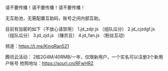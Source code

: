 
请不要传播！请不要传播！请不要传播！

无互助池，无需配置互助码，账号之间内部互助。

目前有加密的如下（不放心请禁用）
1.jd_zdjr.js   （组队瓜分）
2.jd_cjzdgf.js （组队瓜分）
3.jd_zjd.js   （赚京豆）
4.jd_fan.js  （粉丝互动）


频道：https://t.me/KingRan521

腾讯云活动：
2核2G4M/40RMB/一年，仅限新用户，一个实名可以注册3个新用户账号
抢购地址：https://sourl.cn/RFwHRZ

